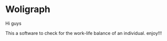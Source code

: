# Woligraph

Hi guys

This a software to check for the work-life balance of an individual. enjoy!!!
